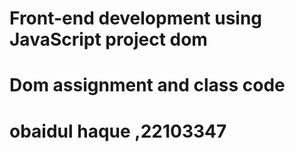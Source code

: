 # Front-end development using JavaScript project dom

# Dom assignment and class code

# obaidul haque ,22103347
